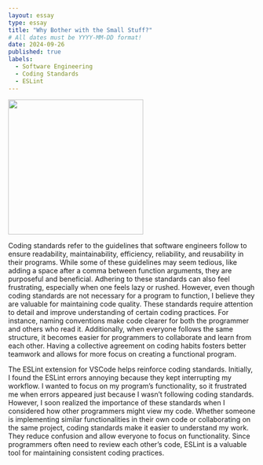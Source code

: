 ```yaml
---
layout: essay
type: essay
title: "Why Bother with the Small Stuff?"
# All dates must be YYYY-MM-DD format!
date: 2024-09-26
published: true
labels:
  - Software Engineering
  - Coding Standards
  - ESLint
---
```


<img width="275px" class="rounded float-start pe-4" src="../img/eslint.jpg">

Coding standards refer to the guidelines that software engineers follow to ensure readability, maintainability, efficiency, reliability, and reusability in their programs. While some of these guidelines may seem tedious, like adding a space after a comma between function arguments, they are purposeful and beneficial. Adhering to these standards can also feel frustrating, especially when one feels lazy or rushed. However, even though coding standards are not necessary for a program to function, I believe they are valuable for maintaining code quality. These standards require attention to detail and improve understanding of certain coding practices. For instance, naming conventions make code clearer for both the programmer and others who read it. Additionally, when everyone follows the same structure, it becomes easier for programmers to collaborate and learn from each other. Having a collective agreement on coding habits fosters better teamwork and allows for more focus on creating a functional program.

The ESLint extension for VSCode helps reinforce coding standards. Initially, I found the ESLint errors annoying because they kept interrupting my workflow. I wanted to focus on my program’s functionality, so it frustrated me when errors appeared just because I wasn’t following coding standards. However, I soon realized the importance of these standards when I considered how other programmers might view my code. Whether someone is implementing similar functionalities in their own code or collaborating on the same project, coding standards make it easier to understand my work. They reduce confusion and allow everyone to focus on functionality. Since programmers often need to review each other’s code, ESLint is a valuable tool for maintaining consistent coding practices.
